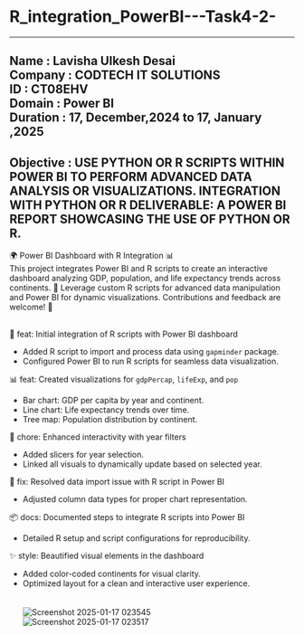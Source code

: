 # R_integration_PowerBI---Task4-2-
--------------------------------------------------------------------------------------------------------------------------------------------------------------------------
Name : Lavisha Ulkesh Desai <br>
Company : CODTECH IT SOLUTIONS <br>
ID : CT08EHV<br>
Domain : Power BI<br>
Duration : 17, December,2024 to 17, January ,2025 <br>
--------------------------------------------------------------------------------------------------------------------------------------------------------------------------
Objective : USE PYTHON OR R SCRIPTS WITHIN POWER BI TO PERFORM ADVANCED DATA ANALYSIS OR
VISUALIZATIONS. INTEGRATION WITH PYTHON OR R DELIVERABLE: A POWER BI REPORT SHOWCASING THE USE OF PYTHON OR R.
--------------------------------------------------------------------------------------------------------------------------------------------------------------------------
🌍 Power BI Dashboard with R Integration 📊<br>
This project integrates Power BI and R scripts to create an interactive dashboard analyzing GDP, population, and life expectancy trends across continents. 🚀 Leverage custom R scripts for advanced data manipulation and Power BI for dynamic visualizations. Contributions and feedback are welcome! 🌟<br><br>

🎉 feat: Initial integration of R scripts with Power BI dashboard 
- Added R script to import and process data using `gapminder` package.  
- Configured Power BI to run R scripts for seamless data visualization.
  
📊 feat: Created visualizations for `gdpPercap`, `lifeExp`, and `pop` 
- Bar chart: GDP per capita by year and continent.  
- Line chart: Life expectancy trends over time.  
- Tree map: Population distribution by continent.

🔧 chore: Enhanced interactivity with year filters
- Added slicers for year selection.  
- Linked all visuals to dynamically update based on selected year.

🐛 fix: Resolved data import issue with R script in Power BI
- Adjusted column data types for proper chart representation.

📦 docs: Documented steps to integrate R scripts into Power BI
- Detailed R setup and script configurations for reproducibility.

✨ style: Beautified visual elements in the dashboard 
- Added color-coded continents for visual clarity.  
- Optimized layout for a clean and interactive user experience.  
<br><br>
![Screenshot 2025-01-17 023545](https://github.com/user-attachments/assets/457ea2b7-cf5e-4b63-9e45-6aabba6cc332)<br>
![Screenshot 2025-01-17 023517](https://github.com/user-attachments/assets/a40cc811-582b-4bfe-a5e0-75b21ceedd2b)<br>
